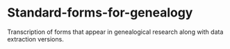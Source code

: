 # Standard-forms-for-genealogy
Transcription of forms that appear in genealogical research along with data extraction versions.
